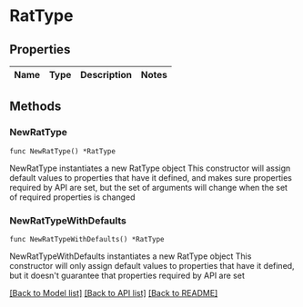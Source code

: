 # RatType

## Properties

Name | Type | Description | Notes
------------ | ------------- | ------------- | -------------

## Methods

### NewRatType

`func NewRatType() *RatType`

NewRatType instantiates a new RatType object
This constructor will assign default values to properties that have it defined,
and makes sure properties required by API are set, but the set of arguments
will change when the set of required properties is changed

### NewRatTypeWithDefaults

`func NewRatTypeWithDefaults() *RatType`

NewRatTypeWithDefaults instantiates a new RatType object
This constructor will only assign default values to properties that have it defined,
but it doesn't guarantee that properties required by API are set


[[Back to Model list]](../README.md#documentation-for-models) [[Back to API list]](../README.md#documentation-for-api-endpoints) [[Back to README]](../README.md)


